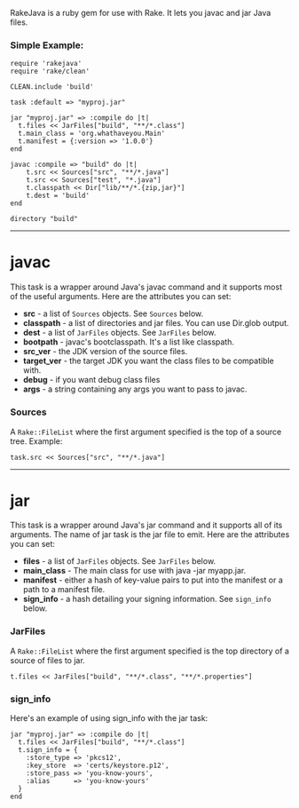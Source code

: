RakeJava is a ruby gem for use with Rake.  It lets you javac and jar Java files.

### Simple Example:

    require 'rakejava'
    require 'rake/clean'

    CLEAN.include 'build'

    task :default => "myproj.jar"

    jar "myproj.jar" => :compile do |t|
      t.files << JarFiles["build", "**/*.class"]
      t.main_class = 'org.whathaveyou.Main'
      t.manifest = {:version => '1.0.0'}
    end

    javac :compile => "build" do |t|
    	t.src << Sources["src", "**/*.java"]
    	t.src << Sources["test", "*.java"]
    	t.classpath << Dir["lib/**/*.{zip,jar}"]
    	t.dest = 'build'
    end

    directory "build"
    
-------------------------

# javac #

This task is a wrapper around Java's javac command and it supports most of the useful arguments.  Here are the attributes you can set:

* __src__ - a list of `Sources` objects.  See `Sources` below.
* __classpath__ - a list of directories and jar files.  You can use Dir.glob output.
* __dest__ - a list of `JarFiles` objects.  See `JarFiles` below.
* __bootpath__ - javac's bootclasspath.  It's a list like classpath.
* __src_ver__ - the JDK version of the source files.
* __target_ver__ - the target JDK you want the class files to be compatible with.
* __debug__ - if you want debug class files
* __args__ - a string containing any args you want to pass to javac.

### Sources ###

A `Rake::FileList` where the first argument specified is the top of a source tree.  Example:

    task.src << Sources["src", "**/*.java"]

-------------------------
# jar #

This task is a wrapper around Java's jar command and it supports all of its arguments.  The name of jar task is the jar file to emit.  Here are the attributes you can set:

* __files__ - a list of `JarFiles` objects.  See `JarFiles` below.
* __main_class__ - The main class for use with java -jar myapp.jar.
* __manifest__ - either a hash of key-value pairs to put into the manifest or a path to a manifest file.
* __sign_info__ - a hash detailing your signing information.  See `sign_info` below.

### JarFiles ###

A `Rake::FileList` where the first argument specified is the top directory of a source of files to jar.

    t.files << JarFiles["build", "**/*.class", "**/*.properties"]

### sign_info ###

Here's an example of using sign_info with the jar task:

    jar "myproj.jar" => :compile do |t|
      t.files << JarFiles["build", "**/*.class"]
      t.sign_info = {
      	:store_type	=> 'pkcs12',
      	:key_store	=> 'certs/keystore.p12',
      	:store_pass	=> 'you-know-yours',
      	:alias		=> 'you-know-yours'
      }
    end
